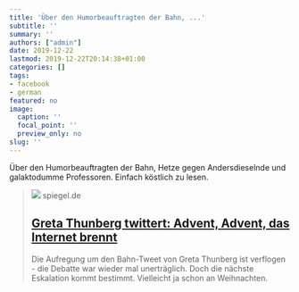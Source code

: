 ```yaml
---
title: 'Über den Humorbeauftragten der Bahn, ...'
subtitle: ''
summary: ''
authors: ["admin"]
date: 2019-12-22
lastmod: 2019-12-22T20:14:38+01:00
categories: []
tags:
- facebook
- german
featured: no
image:
  caption: ''
  focal_point: ''
  preview_only: no
slug: ''
---
```

Über den Humorbeauftragten der Bahn, Hetze gegen Andersdieselnde und galaktodumme Professoren. Einfach köstlich zu lesen.
> [![](https://cdn.prod.www.spiegel.de/images/95ea1d22-0001-0004-0000-000001500198_w1280_r1.77_fpx46.25_fpy52.97.jpg)](https://www.spiegel.de/netzwelt/web/greta-thunberg-twittert-advent-advent-das-internet-brennt-a-1301876.html)
> spiegel.de
> ## [Greta Thunberg twittert: Advent, Advent, das Internet brennt](https://www.spiegel.de/netzwelt/web/greta-thunberg-twittert-advent-advent-das-internet-brennt-a-1301876.html)
>
>Die Aufregung um den Bahn-Tweet von Greta Thunberg ist verflogen - die Debatte war wieder mal unerträglich. Doch die nächste Eskalation kommt bestimmt. Vielleicht ja schon an Weihnachten.


